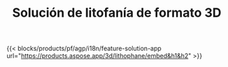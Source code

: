 ﻿---
title: Solución de litofanía de formato 3D 
weight: 7730
url: /es/lithophane
limit: 
description: Crea tu litofanía a partir del archivo 3D desde cualquier dispositivo
---
{{< blocks/products/pf/agp/i18n/feature-solution-app url="https://products.aspose.app/3d/lithophane/embed&h1&h2" >}} 
